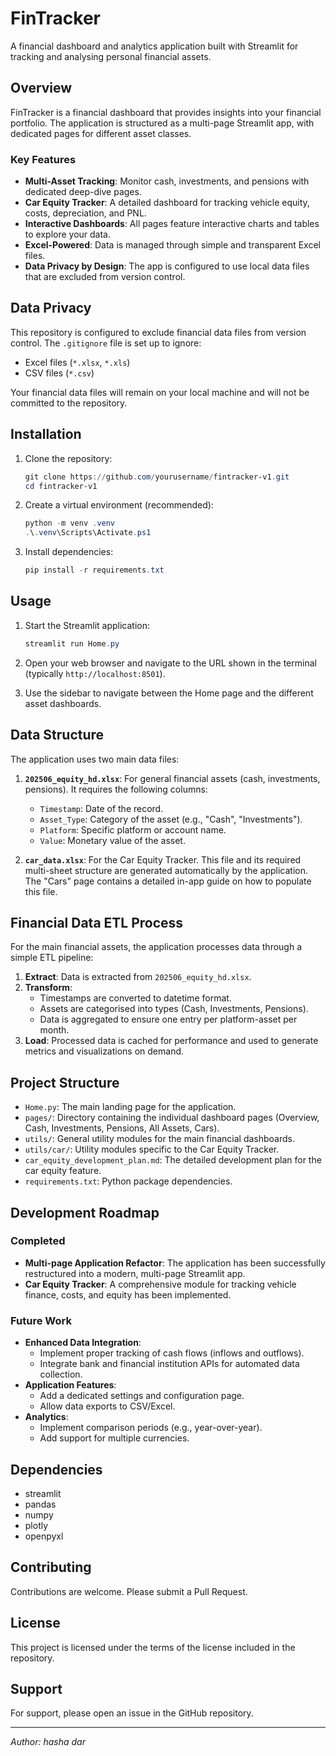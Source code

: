 # FinTracker

A financial dashboard and analytics application built with Streamlit for tracking and analysing personal financial assets.

## Overview

FinTracker is a financial dashboard that provides insights into your financial portfolio. The application is structured as a multi-page Streamlit app, with dedicated pages for different asset classes.

### Key Features

-   **Multi-Asset Tracking**: Monitor cash, investments, and pensions with dedicated deep-dive pages.
-   **Car Equity Tracker**: A detailed dashboard for tracking vehicle equity, costs, depreciation, and PNL.
-   **Interactive Dashboards**: All pages feature interactive charts and tables to explore your data.
-   **Excel-Powered**: Data is managed through simple and transparent Excel files.
-   **Data Privacy by Design**: The app is configured to use local data files that are excluded from version control.

## Data Privacy

This repository is configured to exclude financial data files from version control. The `.gitignore` file is set up to ignore:

-   Excel files (`*.xlsx`, `*.xls`)
-   CSV files (`*.csv`)

Your financial data files will remain on your local machine and will not be committed to the repository.

## Installation

1.  Clone the repository:
    ```powershell
    git clone https://github.com/yourusername/fintracker-v1.git
    cd fintracker-v1
    ```

2.  Create a virtual environment (recommended):
    ```powershell
    python -m venv .venv
    .\.venv\Scripts\Activate.ps1
    ```

3.  Install dependencies:
    ```powershell
    pip install -r requirements.txt
    ```

## Usage

1.  Start the Streamlit application:
    ```powershell
    streamlit run Home.py
    ```

2.  Open your web browser and navigate to the URL shown in the terminal (typically `http://localhost:8501`).

3.  Use the sidebar to navigate between the Home page and the different asset dashboards.

## Data Structure

The application uses two main data files:

1.  **`202506_equity_hd.xlsx`**: For general financial assets (cash, investments, pensions). It requires the following columns:
    *   `Timestamp`: Date of the record.
    *   `Asset_Type`: Category of the asset (e.g., "Cash", "Investments").
    *   `Platform`: Specific platform or account name.
    *   `Value`: Monetary value of the asset.

2.  **`car_data.xlsx`**: For the Car Equity Tracker. This file and its required multi-sheet structure are generated automatically by the application. The "Cars" page contains a detailed in-app guide on how to populate this file.

## Financial Data ETL Process

For the main financial assets, the application processes data through a simple ETL pipeline:

1.  **Extract**: Data is extracted from `202506_equity_hd.xlsx`.
2.  **Transform**:
    -   Timestamps are converted to datetime format.
    -   Assets are categorised into types (Cash, Investments, Pensions).
    -   Data is aggregated to ensure one entry per platform-asset per month.
3.  **Load**: Processed data is cached for performance and used to generate metrics and visualizations on demand.

## Project Structure

-   `Home.py`: The main landing page for the application.
-   `pages/`: Directory containing the individual dashboard pages (Overview, Cash, Investments, Pensions, All Assets, Cars).
-   `utils/`: General utility modules for the main financial dashboards.
-   `utils/car/`: Utility modules specific to the Car Equity Tracker.
-   `car_equity_development_plan.md`: The detailed development plan for the car equity feature.
-   `requirements.txt`: Python package dependencies.

## Development Roadmap

### Completed

-   **Multi-page Application Refactor**: The application has been successfully restructured into a modern, multi-page Streamlit app.
-   **Car Equity Tracker**: A comprehensive module for tracking vehicle finance, costs, and equity has been implemented.

### Future Work

-   **Enhanced Data Integration**:
    -   Implement proper tracking of cash flows (inflows and outflows).
    -   Integrate bank and financial institution APIs for automated data collection.
-   **Application Features**:
    -   Add a dedicated settings and configuration page.
    -   Allow data exports to CSV/Excel.
-   **Analytics**:
    -   Implement comparison periods (e.g., year-over-year).
    -   Add support for multiple currencies.

## Dependencies

-   streamlit
-   pandas
-   numpy
-   plotly
-   openpyxl

## Contributing

Contributions are welcome. Please submit a Pull Request.

## License

This project is licensed under the terms of the license included in the repository.

## Support

For support, please open an issue in the GitHub repository.

---

*Author: hasha dar*